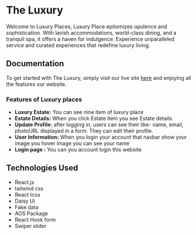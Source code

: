 

# The Luxury

Welcome to Luxury Places, 
Luxury Place epitomizes opulence and sophistication. With lavish accommodations, world-class dining, and a tranquil spa, it offers a haven for indulgence. Experience unparalleled service and curated experiences that redefine luxury living.


## Documentation

To get started with The Luxury, simply visit our live site [here](https://luxury-restaurant-df419.web.app) and enjoying all the features our website.

### Features of Luxury places

- **Luxury Estate:** You can see nine item of luxury place
- **Estate Details:** When you click Estate item you see Estate details.
- **Update Profile:**  after logging in, users can see their like- name, email, photoURL displayed in a form. They can edit their profile.
- **User Information:** When you login your account that navbar show your image.you hover image you can see your name
- **Login page :** You can you account login this website


## Technologies Used

- React.js
- tailwind css
- React Icos 
- Daisy Ui
- Fake data
- AOS Package
- React Hook form
- Swiper slider





